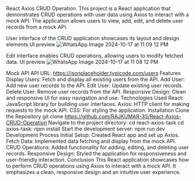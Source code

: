 React Axios CRUD Operation.
This project is a React application that demonstrates CRUD operations with user data using Axios to interact with a mock API. The application allows users to view, add, edit, and delete user records from a mock API.

User interface of the CRUD application showcases its layout and design elements
UI preview
![WhatsApp Image 2024-10-17 at 11 09 12 PM](https://github.com/user-attachments/assets/45912fbf-4470-421b-b872-8dd8fcea31d6)


Edit interface enables CRUD operations, allowing users to modify fetched data.
UI preview
![WhatsApp Image 2024-10-17 at 11 08 12 PM](https://github.com/user-attachments/assets/54a02546-9a07-4269-8c73-f03863ec6213)

Mock API
API URL: https://jsonplaceholder.typicode.com/users
Features
Display Users: Fetch and display all existing users from the API.
Add User: Add new user records to the API.
Edit User: Update existing user records.
Delete User: Remove user records from the API.
Responsive Design: Clean and responsive UI for easy navigation and use.
Technologies Used
React: JavaScript library for building user interfaces.
Axios: HTTP client for making requests to the mock API.
CSS: For styling the application.
Installation
Clone the Repository
git clone https://github.com/RAJKUMAR-35/React-Axios-CRUD-Operation
Navigate to the project directory:
cd react-axios-task
cd axios-task:
npm install
Start the development server:
npm run dev
Development Process
Initial Setup: Created React app and set up Axios.
Fetch Data: Implemented data fetching and display from the mock API.
CRUD Operations: Added functionality for adding, editing, and deleting user records.
Responsive Design: Styled the application for responsiveness and user-friendly interaction.
Conclusion
This React application showcases how to perform CRUD operations using Axios to interact with a mock API. It emphasizes a clean, responsive design and an intuitive user experience.

